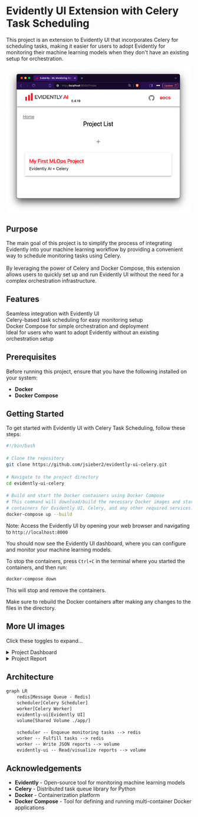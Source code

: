# Evidently UI Extension with Celery Task Scheduling

This project is an extension to Evidently UI that incorporates Celery for scheduling tasks, making it easier for users to adopt Evidently for monitoring their machine learning models when they don't have an existing setup for orchestration.

<img src="./docs/project.png" alt="alt text" width="500px">

## Purpose

The main goal of this project is to simplify the process of integrating Evidently into your machine learning workflow by providing a convenient way to schedule monitoring tasks using Celery. <br> <br>
By leveraging the power of Celery and Docker Compose, this extension allows users to quickly set up and run Evidently UI without the need for a complex orchestration infrastructure.

## Features

 Seamless integration with Evidently UI<br>
 Celery-based task scheduling for easy monitoring setup<br>
 Docker Compose for simple orchestration and deployment<br>
Ideal for users who want to adopt Evidently without an existing orchestration setup

## Prerequisites

Before running this project, ensure that you have the following installed on your system:

- **Docker**
- **Docker Compose**

## Getting Started

To get started with Evidently UI with Celery Task Scheduling, follow these steps:

```bash
#!/bin/bash

# Clone the repository
git clone https://github.com/jsieber2/evidently-ui-celery.git

# Navigate to the project directory
cd evidently-ui-celery

# Build and start the Docker containers using Docker Compose
# This command will download/build the necessary Docker images and start the 
# containers for Evidently UI, Celery, and any other required services.
docker-compose up --build
```

Note: Access the Evidently UI by opening your web browser and navigating to `http://localhost:8000`

You should now see the Evidently UI dashboard, where you can configure and monitor your machine learning models.

To stop the containers, press `Ctrl+C` in the terminal where you started the containers, and then run:

```bash
docker-compose down
```

This will stop and remove the containers.

Make sure to rebuild the Docker containers after making any changes to the files in the directory.

<!-- Contributing
If you'd like to contribute to this project, please follow these steps:

Fork the repository
Create a new branch for your feature or bug fix
Make your changes and commit them with descriptive commit messages
Push your changes to your forked repository
Submit a pull request to the main repository -->

## More UI images

Click these toggles to expand...

<details>
<summary>Project Dashboard</summary>

<img src="./docs/dashboard.png" alt="Dashboard" width="500px">

</details>

<details>
<summary>Project Report</summary>

<img src="./docs/report.png" alt="Report" width="500px">

</details>

## Architecture

```mermaid
graph LR
    redis[Message Queue - Redis]
    scheduler[Celery Scheduler]
    worker[Celery Worker]
    evidently-ui[Evidently UI]
    volume[Shared Volume ./app/]

    scheduler -- Enqueue monitoring tasks --> redis
    worker -- Fulfill tasks --> redis
    worker -- Write JSON reports --> volume
    evidently-ui -- Read/visualize reports --> volume
```

<!-- License
This project is licensed under the MIT License. -->
## Acknowledgements

- **Evidently** - Open-source tool for monitoring machine learning models
- **Celery** - Distributed task queue library for Python
- **Docker** - Containerization platform
- **Docker Compose** - Tool for defining and running multi-container Docker applications